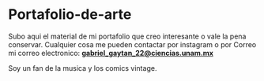 # Portafolio-de-arte
Subo aqui el material de mi portafolio que creo interesante o vale la pena conservar. 
Cualquier cosa me pueden contactar por instagram o por Correo mi correo electronico:
**gabriel_gaytan_22@ciencias.unam.mx**

Soy un fan de la musica y los comics vintage. 
